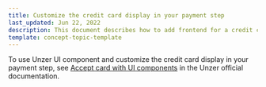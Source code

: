```yaml
---
title: Customize the credit card display in your payment step
last_updated: Jun 22, 2022
description: This document describes how to add frontend for a credit card to your project.
template: concept-topic-template
---
```


To use Unzer UI component and customize the credit card display in your payment step, see [Accept card with UI components](https://docs.unzer.com/payment-methods/card/accept-card-ui-component/) in the Unzer official documentation.